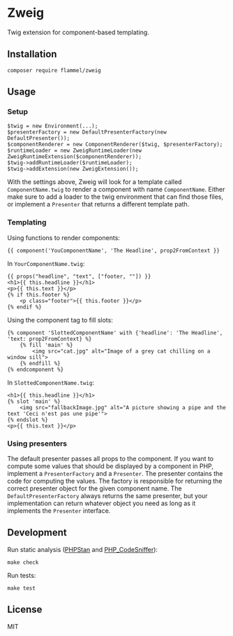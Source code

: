 # Zweig

Twig extension for component-based templating.

## Installation

```
composer require flammel/zweig
```

## Usage

### Setup

```
$twig = new Environment(...);
$presenterFactory = new DefaultPresenterFactory(new DefaultPresenter());
$componentRenderer = new ComponentRenderer($twig, $presenterFactory);
$runtimeLoader = new ZweigRuntimeLoader(new ZweigRuntimeExtension($componentRenderer));
$twig->addRuntimeLoader($runtimeLoader);
$twig->addExtension(new ZweigExtension());
```

With the settings above, Zweig will look for a template called `ComponentName.twig` to render a component with name `ComponentName`.
Either make sure to add a loader to the twig environment that can find those files, or implement a `Presenter` that returns a different template path.

### Templating

Using functions to render components:

```
{{ component('YouComponentName', 'The Headline', prop2FromContext }}
```

In `YourComponentName.twig`:

```
{{ props("headline", "text", ["footer, ""]) }}
<h1>{{ this.headline }}</h1>
<p>{{ this.text }}</p>
{% if this.footer %}
    <p class="footer">{{ this.footer }}</p>
{% endif %}
```

Using the component tag to fill slots:

```
{% component 'SlottedComponentName' with {'headline': 'The Headline', 'text: prop2FromContext} %}
    {% fill 'main' %}
        <img src="cat.jpg" alt="Image of a grey cat chilling on a window sill">
    {% endfill %}
{% endcomponent %}
```

In `SlottedComponentName.twig`:

```
<h1>{{ this.headline }}</h1>
{% slot 'main' %}
    <img src="fallbackImage.jpg" alt="A picture showing a pipe and the text 'Ceci n'est pas une pipe'">
{% endslot %}
<p>{{ this.text }}</p>
```

### Using presenters

The default presenter passes all props to the component.
If you want to compute some values that should be displayed by a component in PHP, implement a `PresenterFactory` and a `Presenter`.
The presenter contains the code for computing the values.
The factory is responsible for returning the correct presenter object for the given component name.
The `DefaultPresenterFactory` always returns the same presenter, but your implementation can return whatever object you need as long as it implements the `Presenter` interface.

## Development

Run static analysis ([PHPStan](https://github.com/phpstan/phpstan) and [PHP_CodeSniffer](https://github.com/squizlabs/PHP_CodeSniffer)):

```make check```

Run tests:

```make test```

## License

MIT
